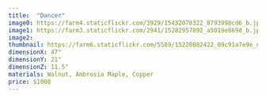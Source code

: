 ```yaml
---
title:  "Dancer"
image0: https://farm4.staticflickr.com/3929/15432078322_8793998cd6_b.jpg
image1: https://farm3.staticflickr.com/2941/15282957892_a5019e869d_b.jpg
image2:
thumbnail: https://farm6.staticflickr.com/5589/15220082422_09c91a7e9e_n.jpg
dimensionX: 47"
dimensionY: 21"
dimensionZ: 11.5"
materials: Walnut, Ambrosia Maple, Copper
price: $1000
---
```

